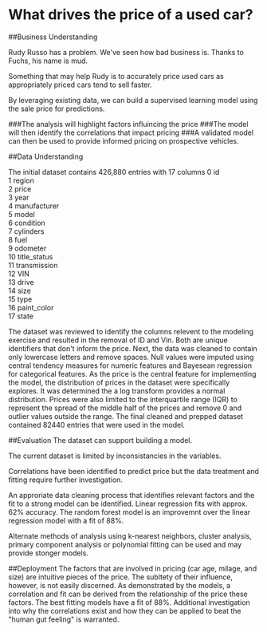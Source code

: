 # What drives the price of a used car?

##Business Understanding

Rudy Russo has a problem. We've seen how bad business is. Thanks to Fuchs, his name is mud.

Something that may help Rudy is to accurately price used cars as appropriately priced cars tend to sell faster.

By leveraging existing data, we can build a supervised learning model using the sale price for predictions.

  ###The analysis will highlight factors influincing the price
  ###The model will then identify the correlations that impact pricing
  ###A validated model can then be used to provide informed pricing on prospective vehicles.
  
##Data Understanding

The initial dataset contains 426,880 entries with 17 columns
 0   id             
 1   region        
 2   price          
 3   year          
 4   manufacturer   
 5   model         
 6   condition     
 7   cylinders     
 8   fuel           
 9   odometer     
 10  title_status  
 11  transmission  
 12  VIN            
 13  drive          
 14  size          
 15  type         
 16  paint_color    
 17  state         
 
The dataset was reviewed to identify the columns relevent to the modeling exercise and resulted in the removal of ID and Vin. Both are unique identifiers that don't inform the price. 
Next, the data was cleaned to contain only lowercase letters and remove spaces.
Null values were imputed using central tendency measures for numeric features and Bayesean regression for categorical features.
As the price is the central feature for implementing the model, the distribution of prices in the dataset were specifically explores.  It was determined the a log transform provides a normal distribution. Prices were also limited to the interquartile range (IQR) to represent the spread of the middle half of the prices and remove 0 and outlier values outside the range.
The final cleaned and prepped dataset contained 82440 entries that were used in the model.

 
##Evaluation
The dataset can support building a model.

The current dataset is limited by inconsistancies in the variables.

Correlations have been identified to predict price but the data treatment and fitting require further investigation.

An approriate data cleaning process that identifies relevant factors and the fit to a strong model can be identified. Linear regression fits with approx. 62% accuracy. The random forest model is an improvemnt over the linear regression model with a fit of 88%.

Alternate methods of analysis using k-nearest neighbors, cluster analysis, primary component analysis or polynomial fitting can be used and may provide stonger models.

##Deployment
The factors that are involved in pricing (car age, milage, and size) are intuitive pieces of the price. The subltety of their influence, however, is not easily discerned. As demonstrated by the models, a correlation and fit can be derived from the relationship of the price these factors. The best fitting models have a fit of 88%. Additional investigation into why the correlations exist and how they can be applied to beat the "human gut feeling" is warranted.

